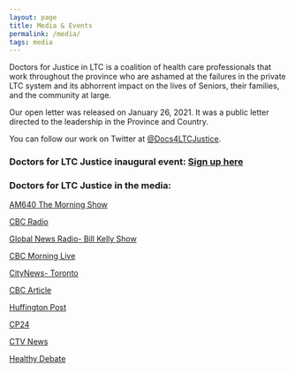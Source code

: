 ```yaml
---
layout: page
title: Media & Events
permalink: /media/
tags: media
---
```


Doctors for Justice in LTC is a coalition of health care professionals that work throughout the province who are ashamed at the failures in the private LTC system and its abhorrent impact on the lives of Seniors, their families, and the community at large.


Our open letter was released on January 26, 2021. It was a public letter directed to the leadership in the Province and Country.

You can follow our work on Twitter at [@Docs4LTCJustice](https://twitter.com/Docs4LTCJustice).


### Doctors for LTC Justice inaugural event: [Sign up here](https://www.eventbrite.ca/e/doctors-for-ltc-justice-panel-event-tickets-138020321497)


### Doctors for LTC Justice in the media:

[AM640 The Morning Show](https://omny.fm/shows/am640-the-morning-show/todays-show-few-long-term-care-homes-receive-publi)

[CBC Radio](https://www.cbc.ca/player/play/1848545347879)

[Global News Radio- Bill Kelly Show](https://omny.fm/shows/bill-kelly-show/doctors-for-justice-in-long-term-care-the-scienceu)

[CBC Morning Live](https://twitter.com/CBCMorningLive/status/1354085067207933953?s=20)

[CityNews- Toronto](https://toronto.citynews.ca/2021/01/26/doctors-researchers-call-for-long-term-care-changes-from-ontario-government/)

[CBC Article](https://www.cbc.ca/news/canada/toronto/ontario-long-term-care-1.5888226)

[Huffington Post](https://www.huffingtonpost.ca/entry/long-term-care-humanitarian-crisis_ca_601070d7c5b6a08142724e1f?ncid=tweetlnkcahpmg00000002)

[CP24](https://www.cp24.com/video?clipId=2126532&binId=1.1127680&playlistPageNum=1)

[CTV News](https://www.ctvnews.ca/video?clipId=2126568)

[Healthy Debate](https://healthydebate.ca/opinions/ontarios-long-term-care-sector-is-in-a-grave-humanitarian-crisis)